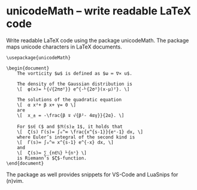# unicodeMath – write readable LaTeX code

Write readable LaTeX code using the package unicodeMath.
The package maps unicode characters in LaTeX documents.

	\usepackage{unicodeMath}
    
	\begin{document}
		The vorticity $ω$ is defined as $ω ≔ ∇⨯ u$.

		The density of the Gaussian distribution is
		\[	φ(x)= ⅟{√{2πσ²}} e^{-⅟{2σ²}(x-μ)²}. \]
	
		The solutions of the quadratic equation
		\[	α x²+ β x+ γ= 0 \]
		are
		\[	x_± = -\frac{β ∓ √{β²- 4αγ}}{2α}. \]

		For $s∈ ℂ$ and $ℜ(s)≥ 1$, it holds that
		\[	ζ(s) Γ(s)= ∫₀^∞ \frac{x^{s-1}}{eˣ-1} ⅾx, \]
		where Euler’s integral of the second kind is
		\[	Γ(s)≔ ∫₀^∞ x^{s-1} e^{-x} ⅾx, \]
		and
		\[	ζ(s)≔ ∑_{n∈ℕ} ⅟{nˢ} \]
		is Riemann’s $ζ$‑function.
	\end{document}

The package as well provides snippets for VS-Code and LuaSnips for (n)vim.
